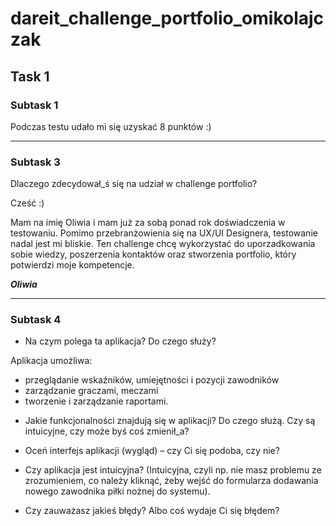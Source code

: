 # dareit_challenge_portfolio_omikolajczak


## Task 1


### Subtask 1
Podczas testu udało mi się uzyskać 8 punktów :)

---

### Subtask 3
Dlaczego zdecydował_ś się na udział w challenge portfolio?

Cześć :) 

Mam na imię Oliwia i mam już za sobą ponad rok doświadczenia w testowaniu. Pomimo przebranżowienia się na UX/UI Designera, testowanie nadal jest mi bliskie. Ten challenge chcę wykorzystać do uporzadkowania sobie wiedzy, poszerzenia kontaktów oraz stworzenia portfolio, który potwierdzi moje kompetencje. 

***Oliwia***

---

### Subtask 4

- Na czym polega ta aplikacja? Do czego służy?

Aplikacja umożliwa:
* przeglądanie wskaźników, umiejętności i pozycji zawodników
* zarządzanie graczami, meczami 
* tworzenie i zarządzanie raportami.

- Jakie funkcjonalności znajdują się w aplikacji? Do czego służą. Czy są intuicyjne, czy może byś coś zmienił_a?


- Oceń interfejs aplikacji (wygląd) – czy Ci się podoba, czy nie?


- Czy aplikacja jest intuicyjna? (Intuicyjna, czyli np. nie masz problemu ze zrozumieniem, co należy kliknąć, żeby wejść do formularza dodawania nowego zawodnika piłki nożnej do systemu).


- Czy zauważasz jakieś błędy? Albo coś wydaje Ci się błędem?
